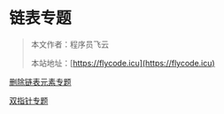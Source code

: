 # 链表专题
> 本文作者：程序员飞云
>
> 本站地址：[https://flycode.icu](https://flycode.icu)

[删除链表元素专题](删除链表元素专题.md)

[双指针专题](双指针专题.md)
